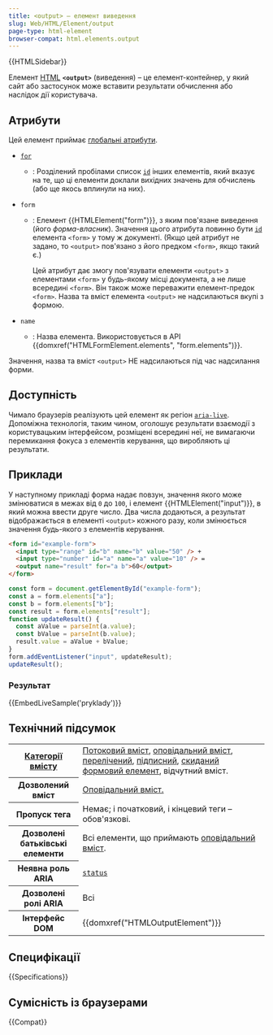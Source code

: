 ```yaml
---
title: <output> – елемент виведення
slug: Web/HTML/Element/output
page-type: html-element
browser-compat: html.elements.output
---
```


{{HTMLSidebar}}

Елемент [HTML](/uk/docs/Web/HTML) **`<output>`** (виведення) – це елемент-контейнер, у який сайт або застосунок може вставити результати обчислення або наслідок дії користувача.

## Атрибути

Цей елемент приймає [глобальні атрибути](/uk/docs/Web/HTML/Global_attributes).

- [`for`](/uk/docs/Web/HTML/Attributes/for)
  - : Розділений пробілами список [`id`](/uk/docs/Web/HTML/Global_attributes/id) інших елементів, який вказує на те, що ці елементи доклали вихідних значень для обчислень (або ще якось вплинули на них).
- `form`

  - : Елемент {{HTMLElement("form")}}, з яким пов'язане виведення (його _форма-власник_). Значення цього атрибута повинно бути [`id`](/uk/docs/Web/HTML/Global_attributes/id) елемента `<form>` у тому ж документі. (Якщо цей атрибут не задано, то `<output>` пов'язано з його предком `<form>`, якщо такий є.)

    Цей атрибут дає змогу пов'язувати елементи `<output>` з елементами `<form>` у будь-якому місці документа, а не лише всередині `<form>`. Він також може переважити елемент-предок `<form>`. Назва та вміст елемента `<output>` не надсилаються вкупі з формою.

- `name`
  - : Назва елемента. Використовується в API {{domxref("HTMLFormElement.elements", "form.elements")}}.

Значення, назва та вміст `<output>` НЕ надсилаються під час надсилання форми.

## Доступність

Чимало браузерів реалізують цей елемент як регіон [`aria-live`](/uk/docs/Web/Accessibility/ARIA/ARIA_Live_Regions). Допоміжна технологія, таким чином, оголошує результати взаємодії з користувацьким інтерфейсом, розміщені всередині неї, не вимагаючи перемикання фокуса з елементів керування, що виробляють ці результати.

## Приклади

У наступному прикладі форма надає повзун, значення якого може змінюватися в межах від `0` до `100`, і елемент {{HTMLElement("input")}}, в який можна ввести друге число. Два числа додаються, а результат відображається в елементі `<output>` кожного разу, коли змінюється значення будь-якого з елементів керування.

```html
<form id="example-form">
  <input type="range" id="b" name="b" value="50" /> +
  <input type="number" id="a" name="a" value="10" /> =
  <output name="result" for="a b">60</output>
</form>
```

```js
const form = document.getElementById("example-form");
const a = form.elements["a"];
const b = form.elements["b"];
const result = form.elements["result"];
function updateResult() {
  const aValue = parseInt(a.value);
  const bValue = parseInt(b.value);
  result.value = aValue + bValue;
}
form.addEventListener("input", updateResult);
updateResult();
```

### Результат

{{EmbedLiveSample('pryklady')}}

## Технічний підсумок

<table class="properties">
  <tbody>
    <tr>
      <th scope="row">
        <a href="/uk/docs/Web/HTML/Content_categories">Категорії вмісту</a>
      </th>
      <td>
        <a href="/uk/docs/Web/HTML/Content_categories#potokovyi-vmist">Потоковий вміст</a>, <a href="/uk/docs/Web/HTML/Content_categories#opovidalnyi-vmist">оповідальний вміст</a>, <a href="/uk/docs/Web/HTML/Content_categories#perelicheni">перелічений</a>, <a href="/uk/docs/Web/HTML/Content_categories#pidpysni">підписний</a>, <a href="/uk/docs/Web/HTML/Content_categories#skydani">скиданий</a> <a href="/uk/docs/Web/HTML/Content_categories#formovyi-vmist">формовий елемент</a>, відчутний вміст.
      </td>
    </tr>
    <tr>
      <th scope="row">Дозволений вміст</th>
      <td>
        <a href="/uk/docs/Web/HTML/Content_categories#opovidalnyi-vmist">Оповідальний вміст.</a>
      </td>
    </tr>
    <tr>
      <th scope="row">Пропуск тега</th>
      <td>Немає; і початковий, і кінцевий теги – обов'язкові.</td>
    </tr>
    <tr>
      <th scope="row">Дозволені батьківські елементи</th>
      <td>
        Всі елементи, що приймають <a href="/uk/docs/Web/HTML/Content_categories#opovidalnyi-vmist">оповідальний вміст</a>.
      </td>
    </tr>
    <tr>
      <th scope="row">Неявна роль ARIA</th>
      <td><a href="/uk/docs/Web/Accessibility/ARIA/Roles/status_role"><code>status</code></a></td>
    </tr>
    <tr>
      <th scope="row">Дозволені ролі ARIA</th>
      <td>Всі</td>
    </tr>
    <tr>
      <th scope="row">Інтерфейс DOM</th>
      <td>{{domxref("HTMLOutputElement")}}</td>
    </tr>
  </tbody>
</table>

## Специфікації

{{Specifications}}

## Сумісність із браузерами

{{Compat}}
